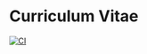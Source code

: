 # Curriculum Vitae

[![CI](https://github.com/lrusso96/cv/workflows/CI/badge.svg)](https://github.com/lrusso96/cv/actions?query=workflow%3ACI)
